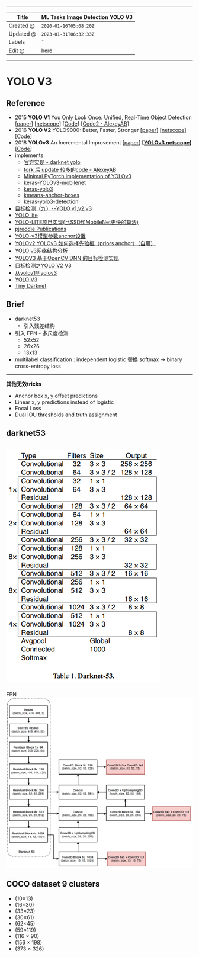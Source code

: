 -----

| Title     | ML Tasks Image Detection YOLO V3                     |
| --------- | ---------------------------------------------------- |
| Created @ | `2020-01-16T05:08:20Z`                               |
| Updated @ | `2023-01-31T06:32:33Z`                               |
| Labels    | \`\`                                                 |
| Edit @    | [here](https://github.com/junxnone/aiwiki/issues/56) |

-----

# YOLO V3

## Reference

  - 2015 **YOLO V1** You Only Look Once: Unified, Real-Time Object
    Detection \[[paper](https://arxiv.org/pdf/1506.02640.pdf)\]
    \[[netscope](http://ethereon.github.io/netscope/#/gist/96209c6940e02b17c34009f6c3fee75e)\]
    \[[Code](https://pjreddie.com/darknet/yolo/)\] \[[Code2 -
    AlexeyAB](https://github.com/AlexeyAB/darknet)\]
  - 2016 **YOLO V2** YOLO9000: Better, Faster, Stronger
    \[[paper](https://arxiv.org/pdf/1612.08242.pdf)\]
    \[[netscope](http://ethereon.github.io/netscope/#/gist/8826fef24ed0b5086affdb6e65db26b7)\]
    \[[Code](https://pjreddie.com/darknet/yolo/)\]
  - 2018 **YOLOv3** An Incremental Improvement
    \[[paper](https://pjreddie.com/media/files/papers/YOLOv3.pdf)\]
    **\[[YOLOv3
    netscope](http://ethereon.github.io/netscope/#/gist/a9badc1fd4eefb7463c99e33d046af9e)\]**
    \[[Code](https://pjreddie.com/darknet/yolo/)\]
  - implements
      - [官方实现 - darknet yolo](https://pjreddie.com/darknet/yolo/)
      - [fork 后 update 较多的code -
        AlexeyAB](https://github.com/AlexeyAB/darknet)
      - [Minimal PyTorch implementation of
        YOLOv3](https://github.com/eriklindernoren/PyTorch-YOLOv3)
      - [keras-YOLOv3-mobilenet](https://github.com/Adamdad/keras-YOLOv3-mobilenet)
      - [keras-yolo3](https://github.com/qqwweee/keras-yolo3)
      - [kmeans-anchor-boxes](https://github.com/lars76/kmeans-anchor-boxes)
      - [keras-yolo3-detection](https://github.com/SpikeKing/keras-yolo3-detection)
  - [目标检测（九）--YOLO
    v1,v2,v3](https://blog.csdn.net/App_12062011/article/details/77554288)
  - [YOLO lite](https://reu2018dl.github.io/#myPage)
  - [YOLO-LITE项目实现(比SSD和MobileNet更快的算法)](https://blog.csdn.net/ghw15221836342/article/details/84427923)
  - [pjreddie Publications](https://pjreddie.com/publications/)
  - [YOLO-v3模型参数anchor设置](https://blog.csdn.net/m_buddy/article/details/82926024)
  - [YOLOv2 YOLOv3 如何选择先验框（priors
    anchor）（自用）](https://blog.csdn.net/Pattorio/article/details/80095511)
  - [YOLO
    v3网络结构分析](https://blog.csdn.net/qq_37541097/article/details/81214953)
  - [YOLOV3 基于OpenCV DNN 的目标检测实现](https://www.aiuai.cn/aifarm962.html)
  - [目标检测之YOLO V2
    V3](http://www.cnblogs.com/wangguchangqing/p/10480995.html)
  - [从yolov1到yolov3](https://shartoo.github.io/2019/03/12/yolo-v123/)
  - [YOLO V3](https://pjreddie.com/darknet/yolo/)
  - [Tiny Darknet](https://pjreddie.com/darknet/tiny-darknet/)

## Brief

  - darknet53
      - 引入残差结构
  - 引入 FPN - 多尺度检测
      - 52x52
      - 26x26
      - 13x13
  - multilabel classification : independent logistic 替换 softmax -\>
    binary cross-entropy loss

-----

**其他无效tricks**

  - Anchor box x, y offset predictions
  - Linear x, y predictions instead of logistic
  - Focal Loss
  - Dual IOU thresholds and truth assignment

## darknet53

## ![image](media/d90fbf865eba7a343eda035dc188e881ac588780.png)

FPN ![image](media/6a8269172bf349ec16160dc01e10544e854c96bb.png)

## COCO dataset 9 clusters

  - (10×13)
  - (16×30)
  - (33×23)
  - (30×61)
  - (62×45)
  - (59×119)
  - (116 × 90)
  - (156 × 198)
  - (373 × 326)
